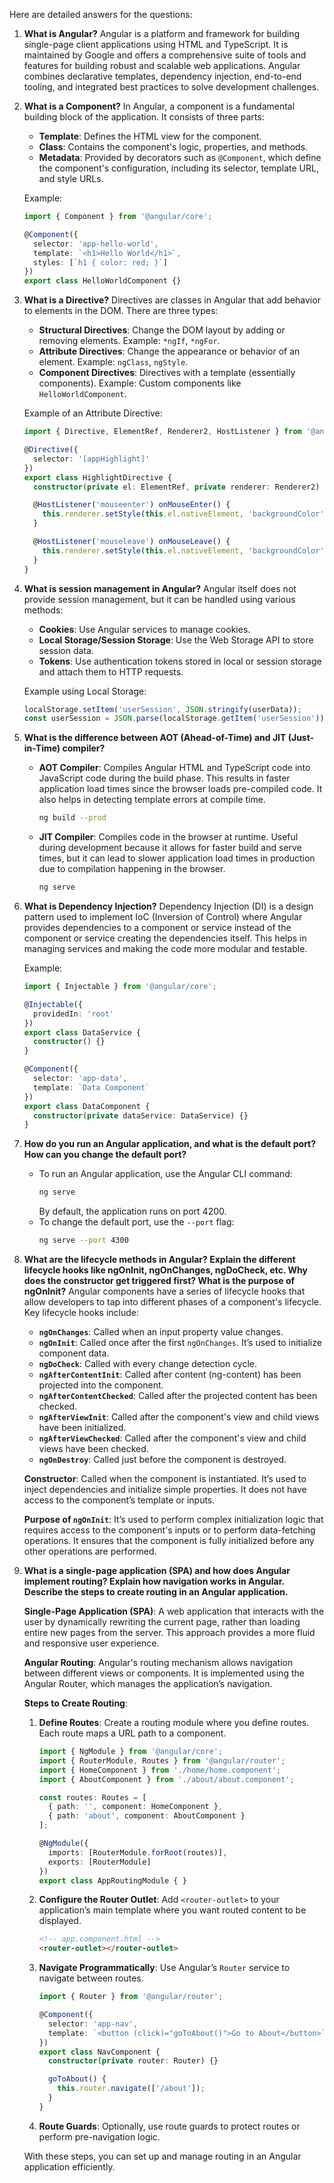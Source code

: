 
Here are detailed answers for the questions:

1. **What is Angular?**
   Angular is a platform and framework for building single-page client applications using HTML and TypeScript. It is maintained by Google and offers a comprehensive suite of tools and features for building robust and scalable web applications. Angular combines declarative templates, dependency injection, end-to-end tooling, and integrated best practices to solve development challenges.

2. **What is a Component?**
   In Angular, a component is a fundamental building block of the application. It consists of three parts:
   - **Template**: Defines the HTML view for the component.
   - **Class**: Contains the component's logic, properties, and methods.
   - **Metadata**: Provided by decorators such as `@Component`, which define the component's configuration, including its selector, template URL, and style URLs.

   Example:
   ```typescript
   import { Component } from '@angular/core';

   @Component({
     selector: 'app-hello-world',
     template: `<h1>Hello World</h1>`,
     styles: [`h1 { color: red; }`]
   })
   export class HelloWorldComponent {}
   ```

3. **What is a Directive?**
   Directives are classes in Angular that add behavior to elements in the DOM. There are three types:
   - **Structural Directives**: Change the DOM layout by adding or removing elements. Example: `*ngIf`, `*ngFor`.
   - **Attribute Directives**: Change the appearance or behavior of an element. Example: `ngClass`, `ngStyle`.
   - **Component Directives**: Directives with a template (essentially components). Example: Custom components like `HelloWorldComponent`.

   Example of an Attribute Directive:
   ```typescript
   import { Directive, ElementRef, Renderer2, HostListener } from '@angular/core';

   @Directive({
     selector: '[appHighlight]'
   })
   export class HighlightDirective {
     constructor(private el: ElementRef, private renderer: Renderer2) {}

     @HostListener('mouseenter') onMouseEnter() {
       this.renderer.setStyle(this.el.nativeElement, 'backgroundColor', 'yellow');
     }

     @HostListener('mouseleave') onMouseLeave() {
       this.renderer.setStyle(this.el.nativeElement, 'backgroundColor', 'transparent');
     }
   }
   ```

4. **What is session management in Angular?**
   Angular itself does not provide session management, but it can be handled using various methods:
   - **Cookies**: Use Angular services to manage cookies.
   - **Local Storage/Session Storage**: Use the Web Storage API to store session data.
   - **Tokens**: Use authentication tokens stored in local or session storage and attach them to HTTP requests.

   Example using Local Storage:
   ```typescript
   localStorage.setItem('userSession', JSON.stringify(userData));
   const userSession = JSON.parse(localStorage.getItem('userSession'));
   ```

5. **What is the difference between AOT (Ahead-of-Time) and JIT (Just-in-Time) compiler?**
   - **AOT Compiler**: Compiles Angular HTML and TypeScript code into JavaScript code during the build phase. This results in faster application load times since the browser loads pre-compiled code. It also helps in detecting template errors at compile time.
     ```bash
     ng build --prod
     ```
   - **JIT Compiler**: Compiles code in the browser at runtime. Useful during development because it allows for faster build and serve times, but it can lead to slower application load times in production due to compilation happening in the browser.
     ```bash
     ng serve
     ```

6. **What is Dependency Injection?**
   Dependency Injection (DI) is a design pattern used to implement IoC (Inversion of Control) where Angular provides dependencies to a component or service instead of the component or service creating the dependencies itself. This helps in managing services and making the code more modular and testable.

   Example:
   ```typescript
   import { Injectable } from '@angular/core';

   @Injectable({
     providedIn: 'root'
   })
   export class DataService {
     constructor() {}
   }

   @Component({
     selector: 'app-data',
     template: `Data Component`
   })
   export class DataComponent {
     constructor(private dataService: DataService) {}
   }
   ```

7. **How do you run an Angular application, and what is the default port? How can you change the default port?**
   - To run an Angular application, use the Angular CLI command:
     ```bash
     ng serve
     ```
     By default, the application runs on port 4200.
   - To change the default port, use the `--port` flag:
     ```bash
     ng serve --port 4300
     ```

8. **What are the lifecycle methods in Angular? Explain the different lifecycle hooks like ngOnInit, ngOnChanges, ngDoCheck, etc. Why does the constructor get triggered first? What is the purpose of ngOnInit?**
   Angular components have a series of lifecycle hooks that allow developers to tap into different phases of a component's lifecycle. Key lifecycle hooks include:
   - **`ngOnChanges`**: Called when an input property value changes.
   - **`ngOnInit`**: Called once after the first `ngOnChanges`. It’s used to initialize component data.
   - **`ngDoCheck`**: Called with every change detection cycle.
   - **`ngAfterContentInit`**: Called after content (ng-content) has been projected into the component.
   - **`ngAfterContentChecked`**: Called after the projected content has been checked.
   - **`ngAfterViewInit`**: Called after the component's view and child views have been initialized.
   - **`ngAfterViewChecked`**: Called after the component's view and child views have been checked.
   - **`ngOnDestroy`**: Called just before the component is destroyed.

   **Constructor**: Called when the component is instantiated. It’s used to inject dependencies and initialize simple properties. It does not have access to the component’s template or inputs.

   **Purpose of `ngOnInit`**: It’s used to perform complex initialization logic that requires access to the component's inputs or to perform data-fetching operations. It ensures that the component is fully initialized before any other operations are performed.

9. **What is a single-page application (SPA) and how does Angular implement routing? Explain how navigation works in Angular. Describe the steps to create routing in an Angular application.**

   **Single-Page Application (SPA)**: A web application that interacts with the user by dynamically rewriting the current page, rather than loading entire new pages from the server. This approach provides a more fluid and responsive user experience.

   **Angular Routing**: Angular's routing mechanism allows navigation between different views or components. It is implemented using the Angular Router, which manages the application’s navigation.

   **Steps to Create Routing**:
   1. **Define Routes**: Create a routing module where you define routes. Each route maps a URL path to a component.
      ```typescript
      import { NgModule } from '@angular/core';
      import { RouterModule, Routes } from '@angular/router';
      import { HomeComponent } from './home/home.component';
      import { AboutComponent } from './about/about.component';

      const routes: Routes = [
        { path: '', component: HomeComponent },
        { path: 'about', component: AboutComponent }
      ];

      @NgModule({
        imports: [RouterModule.forRoot(routes)],
        exports: [RouterModule]
      })
      export class AppRoutingModule { }
      ```
   2. **Configure the Router Outlet**: Add `<router-outlet>` to your application’s main template where you want routed content to be displayed.
      ```html
      <!-- app.component.html -->
      <router-outlet></router-outlet>
      ```
   3. **Navigate Programmatically**: Use Angular’s `Router` service to navigate between routes.
      ```typescript
      import { Router } from '@angular/router';

      @Component({
        selector: 'app-nav',
        template: `<button (click)="goToAbout()">Go to About</button>`
      })
      export class NavComponent {
        constructor(private router: Router) {}

        goToAbout() {
          this.router.navigate(['/about']);
        }
      }
      ```
   4. **Route Guards**: Optionally, use route guards to protect routes or perform pre-navigation logic. 

   With these steps, you can set up and manage routing in an Angular application efficiently.

